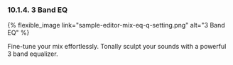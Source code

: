 ---
---

### 10.1.4. 3 Band EQ

{% flexible_image link="sample-editor-mix-eq-q-setting.png" alt="3 Band EQ" %}

Fine-tune your mix effortlessly. Tonally sculpt your sounds with a powerful 3 band equalizer.
